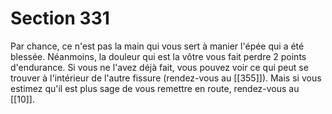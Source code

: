 # Section 331

Par chance, ce n'est pas la main qui vous sert à manier l'épée qui a été blessée. Néanmoins, la douleur qui est la vôtre vous fait perdre 2 points d'endurance. Si vous ne l'avez déjà fait, vous pouvez voir ce qui peut se trouver à l'intérieur de l'autre fissure (rendez-vous au [[355]]). Mais si vous estimez qu'il est plus sage de vous remettre en route, rendez-vous au [[10]].